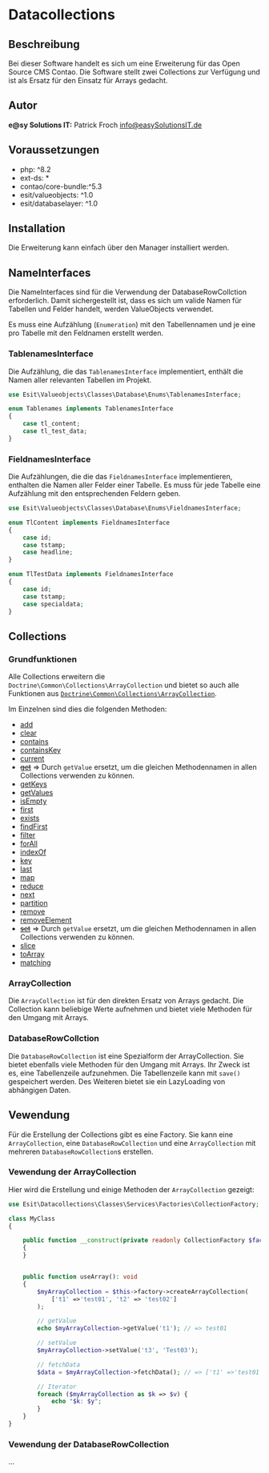 # Datacollections


## Beschreibung

Bei dieser Software handelt es sich um eine Erweiterung für das Open Source CMS Contao. Die
Software stellt zwei Collections zur Verfügung und ist als Ersatz für den Einsatz für Arrays
gedacht.


## Autor

__e@sy Solutions IT:__ Patrick Froch <info@easySolutionsIT.de>


## Voraussetzungen

- php: ^8.2
- ext-ds: *
- contao/core-bundle:^5.3
- esit/valueobjects: ^1.0
- esit/databaselayer: ^1.0


## Installation

Die Erweiterung kann einfach über den Manager installiert werden.


## NameInterfaces

Die NameInterfaces sind für die Verwendung der DatabaseRowCollction erforderlich. Damit sichergestellt ist, dass es
sich um valide Namen für Tabellen und Felder handelt, werden ValueObjects verwendet.

Es muss eine Aufzählung (`Enumeration`) mit den Tabellennamen und je eine pro Tabelle mit den Feldnamen erstellt werden.

### TablenamesInterface

Die Aufzählung, die das `TablenamesInterface` implementiert, enthält die Namen aller relevanten Tabellen im Projekt.

```php
use Esit\Valueobjects\Classes\Database\Enums\TablenamesInterface;

enum Tablenames implements TablenamesInterface
{
    case tl_content;
    case tl_test_data;
}
```

### FieldnamesInterface

Die Aufzählungen, die die das `FieldnamesInterface` implementieren, enthalten die Namen aller Felder einer Tabelle. Es
muss für jede Tabelle eine Aufzählung mit den entsprechenden Feldern geben.


```php
use Esit\Valueobjects\Classes\Database\Enums\FieldnamesInterface;

enum TlContent implements FieldnamesInterface
{
    case id;
    case tstamp;
    case headline;
}

enum TlTestData implements FieldnamesInterface
{
    case id;
    case tstamp;
    case specialdata;
}
```


## Collections

### Grundfunktionen

Alle Collections erweitern die `Doctrine\Common\Collections\ArrayCollection`
und bietet so auch alle Funktionen aus [`Doctrine\Common\Collections\ArrayCollection`](https://www.doctrine-project.org/projects/doctrine-collections/en/stable/index.html).

Im Einzelnen sind dies die folgenden Methoden:

- [add](https://www.doctrine-project.org/projects/doctrine-collections/en/stable/index.html#add)
- [clear](https://www.doctrine-project.org/projects/doctrine-collections/en/stable/index.html#clear)
- [contains](https://www.doctrine-project.org/projects/doctrine-collections/en/stable/index.html#contains)
- [containsKey](https://www.doctrine-project.org/projects/doctrine-collections/en/stable/index.html#containsKey)
- [current](https://www.doctrine-project.org/projects/doctrine-collections/en/stable/index.html#current)
- ~~[get](https://www.doctrine-project.org/projects/doctrine-collections/en/stable/index.html#get)~~ => Durch `getValue` ersetzt, um die gleichen Methodennamen in allen Collections verwenden zu können.
- [getKeys](https://www.doctrine-project.org/projects/doctrine-collections/en/stable/index.html#getkeys)
- [getValues](https://www.doctrine-project.org/projects/doctrine-collections/en/stable/index.html#getvalues)
- [isEmpty](https://www.doctrine-project.org/projects/doctrine-collections/en/stable/index.html#isempty)
- [first](https://www.doctrine-project.org/projects/doctrine-collections/en/stable/index.html#first)
- [exists](https://www.doctrine-project.org/projects/doctrine-collections/en/stable/index.html#exists)
- [findFirst](https://www.doctrine-project.org/projects/doctrine-collections/en/stable/index.html#findfirst)
- [filter](https://www.doctrine-project.org/projects/doctrine-collections/en/stable/index.html#filter)
- [forAll](https://www.doctrine-project.org/projects/doctrine-collections/en/stable/index.html#forall)
- [indexOf](https://www.doctrine-project.org/projects/doctrine-collections/en/stable/index.html#indexof)
- [key](https://www.doctrine-project.org/projects/doctrine-collections/en/stable/index.html#key)
- [last](https://www.doctrine-project.org/projects/doctrine-collections/en/stable/index.html#last)
- [map](https://www.doctrine-project.org/projects/doctrine-collections/en/stable/index.html#map)
- [reduce](https://www.doctrine-project.org/projects/doctrine-collections/en/stable/index.html#reduce)
- [next](https://www.doctrine-project.org/projects/doctrine-collections/en/stable/index.html#next)
- [partition](https://www.doctrine-project.org/projects/doctrine-collections/en/stable/index.html#partition)
- [remove](https://www.doctrine-project.org/projects/doctrine-collections/en/stable/index.html#remove)
- [removeElement](https://www.doctrine-project.org/projects/doctrine-collections/en/stable/index.html#removeelement)
- ~~[set](https://www.doctrine-project.org/projects/doctrine-collections/en/stable/index.html#set)~~ => Durch `getValue` ersetzt, um die gleichen Methodennamen in allen Collections verwenden zu können.
- [slice](https://www.doctrine-project.org/projects/doctrine-collections/en/stable/index.html#slice)
- [toArray](https://www.doctrine-project.org/projects/doctrine-collections/en/stable/index.html#toarray)
- [matching](https://www.doctrine-project.org/projects/doctrine-collections/en/stable/index.html#matching)

### ArrayCollection

Die `ArrayCollection` ist für den direkten Ersatz von Arrays gedacht. Die Collection kann
beliebige Werte aufnehmen und bietet viele Methoden für den Umgang mit Arrays.

### DatabaseRowCollction

Die `DatabaseRowCollection` ist eine Spezialform der ArrayCollection. Sie bietet ebenfalls
viele Methoden für den Umgang mit Arrays. Ihr Zweck ist es, eine Tabellenzeile aufzunehmen.
Die Tabellenzeile kann mit `save()` gespeichert werden. Des Weiteren bietet sie ein LazyLoading
von abhängigen Daten.


## Vewendung

Für die Erstellung der Collections gibt es eine Factory. Sie kann eine `ArrayCollection`, eine
`DatabaseRowCollection` und eine `ArrayCollection` mit mehreren `DatabaseRowCollection`s erstellen.

### Vewendung der ArrayCollection

Hier wird die Erstellung und einige Methoden der `ArrayCollection` gezeigt:

```php
use Esit\Datacollections\Classes\Services\Factories\CollectionFactory;

class MyClass
{

    public function __construct(private readonly CollectionFactory $factory)
    {
    }


    public function useArray(): void
    {
        $myArrayCollection = $this->factory->createArrayCollection(
            ['t1' =>'test01', 't2' => 'test02']
        );

        // getValue
        echo $myArrayCollection->getValue('t1'); // => test01

        // setValue
        $myArrayCollection->setValue('t3', 'Test03');

        // fetchData
        $data = $myArrayCollection->fetchData(); // => ['t1' =>'test01', 't2' => 'test02', 't3' => 'Test03']

        // Iterator
        foreach ($myArrayCollection as $k => $v) {
            echo "$k: $y";
        }
    }
}
```

### Vewendung der DatabaseRowCollection

...